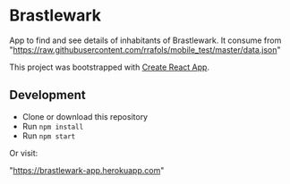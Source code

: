 # Brastlewark

App to find and see details of inhabitants of Brastlewark. It consume from "https://raw.githubusercontent.com/rrafols/mobile_test/master/data.json"

This project was bootstrapped with [Create React App](https://github.com/facebookincubator/create-react-app).

## Development 

* Clone or download this repository
* Run `npm install`
* Run `npm start`  

Or visit: 

"https://brastlewark-app.herokuapp.com"